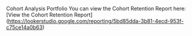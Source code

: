 Cohort Analysis Portfolio
You can view the Cohort Retention Report here: [View the Cohort Retention Report] (https://lookerstudio.google.com/reporting/5bd85dda-3b81-4ecd-953f-c75ce14a0b63)
